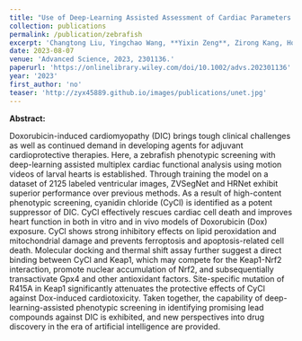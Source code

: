 ```yaml
---
title: "Use of Deep-Learning Assisted Assessment of Cardiac Parameters in Zebrafish to Discover Cyanidin Chloride as a Novel Keap1 Inhibitor Against Doxorubicin-Induced Cardiotoxicity"
collection: publications
permalink: /publication/zebrafish
excerpt: 'Changtong Liu, Yingchao Wang, **Yixin Zeng**, Zirong Kang, Hong Zhao, Kun Qi, Hongzhi Wu, Lu Zhao and Yi Wang'
date: 2023-08-07
venue: 'Advanced Science, 2023, 2301136.'
paperurl: 'https://onlinelibrary.wiley.com/doi/10.1002/advs.202301136'
year: '2023'
first_author: 'no'
teaser: 'http://zyx45889.github.io/images/publications/unet.jpg'
---
```


<b>Abstract:</b>

Doxorubicin-induced cardiomyopathy (DIC) brings tough clinical challenges as well as continued demand in developing agents for adjuvant cardioprotective therapies. Here, a zebrafish phenotypic screening with deep-learning assisted multiplex cardiac functional analysis using motion videos of larval hearts is established. Through training the model on a dataset of 2125 labeled ventricular images, ZVSegNet and HRNet exhibit superior performance over previous methods. As a result of high-content phenotypic screening, cyanidin chloride (CyCl) is identified as a potent suppressor of DIC. CyCl effectively rescues cardiac cell death and improves heart function in both in vitro and in vivo models of Doxorubicin (Dox) exposure. CyCl shows strong inhibitory effects on lipid peroxidation and mitochondrial damage and prevents ferroptosis and apoptosis-related cell death. Molecular docking and thermal shift assay further suggest a direct binding between CyCl and Keap1, which may compete for the Keap1-Nrf2 interaction, promote nuclear accumulation of Nrf2, and subsequentially transactivate Gpx4 and other antioxidant factors. Site-specific mutation of R415A in Keap1 significantly attenuates the protective effects of CyCl against Dox-induced cardiotoxicity. Taken together, the capability of deep-learning-assisted phenotypic screening in identifying promising lead compounds against DIC is exhibited, and new perspectives into drug discovery in the era of artificial intelligence are provided.
